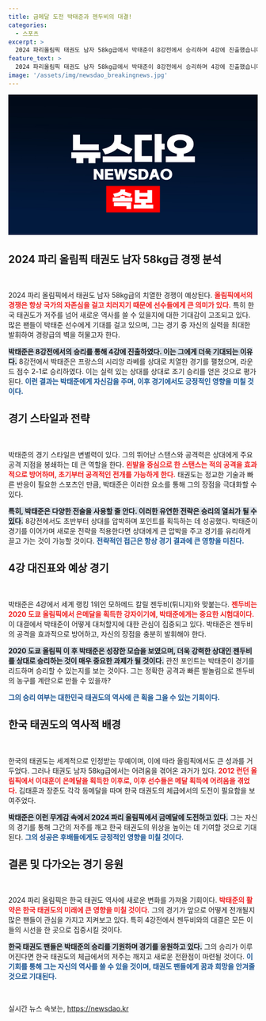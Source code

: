 ```yaml
---
title: 금메달 도전 박태준과 젠두비의 대결!
categories:
  - 스포츠
excerpt: >
  2024 파리올림픽 태권도 남자 58kg급에서 박태준이 8강전에서 승리하며 4강에 진출했습니다. 이제 세계 랭킹 1위와의 대결만 남겨두고, 경량급 금메달의 꿈이 현실로 다가옵니다!
feature_text: >
  2024 파리올림픽 태권도 남자 58kg급에서 박태준이 8강전에서 승리하며 4강에 진출했습니다. 이제 세계 랭킹 1위와의 대결만 남겨두고, 경량급 금메달의 꿈이 현실로 다가옵니다!
image: '/assets/img/newsdao_breakingnews.jpg'
---
```


<p><img src="/assets/img/newsdao_breakingnews.jpg" alt="implanttips 속보" /></p>

<h2 data-ke-size="size26">2024 파리 올림픽 태권도 남자 58kg급 경쟁 분석</h2>

<p data-ke-size="size16">&nbsp;</p>

<p>2024 파리 올림픽에서 태권도 남자 58kg급의 치열한 경쟁이 예상된다. <b><span style="color: #ee2323;">올림픽에서의 경쟁은 항상 국가의 자존심을 걸고 치러지기 때문에 선수들에게 큰 의미가 있다.</span></b> 특히 한국 태권도가 저주를 넘어 새로운 역사를 쓸 수 있을지에 대한 기대감이 고조되고 있다. 많은 팬들이 박태준 선수에게 기대를 걸고 있으며, 그는 경기 중 자신의 실력을 최대한 발휘하여 경량급의 벽을 허물고자 한다. </p>

<p><b><span style="background-color: #21538527;">박태준은 8강전에서의 승리를 통해 4강에 진출하였다. 이는 그에게 더욱 기대되는 이유다.</span></b> 8강전에서 박태준은 프랑스의 시리앙 라베를 상대로 치열한 경기를 펼쳤으며, 라운드 점수 2-1로 승리하였다. 이는 실력 있는 상대를 상대로 조기 승리를 얻은 것으로 평가된다. <b><span style="color: #1a5490;">이런 결과는 박태준에게 자신감을 주며, 이후 경기에서도 긍정적인 영향을 미칠 것이다.</span></b></p>

<h2 data-ke-size="size26">경기 스타일과 전략</h2>

<p data-ke-size="size16">&nbsp;</p>

<p>박태준의 경기 스타일은 변별력이 있다. 그의 뛰어난 스탠스와 공격력은 상대에게 주요 공격 지점을 봉쇄하는 데 큰 역할을 한다. <b><span style="color: #ee2323;">왼발을 중심으로 한 스탠스는 적의 공격을 효과적으로 방어하며, 초기부터 공격적인 전개를 가능하게 한다.</span></b> 태권도는 정교한 기술과 빠른 반응이 필요한 스포츠인 만큼, 박태준은 이러한 요소를 통해 그의 장점을 극대화할 수 있다.</p>

<p><b><span style="background-color: #21538527;">특히, 박태준은 다양한 전술을 사용할 줄 안다. 이러한 유연한 전략은 승리의 열쇠가 될 수 있다.</span></b> 8강전에서도 초반부터 상대를 압박하며 포인트를 획득하는 데 성공했다. 박태준이 경기를 이어가며 새로운 전략을 적용한다면 상대에게 큰 압박을 주고 경기를 유리하게 끌고 가는 것이 가능할 것이다. <b><span style="color: #1a5490;">전략적인 접근은 항상 경기 결과에 큰 영향을 미친다.</span></b></p>

<h2 data-ke-size="size26">4강 대진표와 예상 경기</h2>

<p data-ke-size="size16">&nbsp;</p>

<p>박태준은 4강에서 세계 랭킹 1위인 모하메드 칼릴 젠두비(튀니지)와 맞붙는다. <b><span style="color: #ee2323;">젠두비는 2020 도쿄 올림픽에서 은메달을 획득한 강자이기에, 박태준에게는 중요한 시험대이다.</span></b> 이 대결에서 박태준이 어떻게 대처할지에 대한 관심이 집중되고 있다. 박태준은 젠두비의 공격을 효과적으로 방어하고, 자신의 장점을 충분히 발휘해야 한다.</p>

<p><b><span style="background-color: #21538527;">2020 도쿄 올림픽 이 후 박태준은 성장한 모습을 보였으며, 더욱 강력한 상대인 젠두비를 상대로 승리하는 것이 매우 중요한 과제가 될 것이다.</span></b> 관전 포인트는 박태준이 경기를 리드하며 승리할 수 있는지를 보는 것이다. 그는 정확한 공격과 빠른 발놀림으로 젠두비의 농구를 계란으로 만들 수 있을까? </p>

<p><b><span style="color: #1a5490;">그의 승리 여부는 대한민국 태권도의 역사에 큰 획을 그을 수 있는 기회이다.</span></b></p>

<h2 data-ke-size="size26">한국 태권도의 역사적 배경</h2>

<p data-ke-size="size16">&nbsp;</p>

<p>한국의 태권도는 세계적으로 인정받는 무예이며, 이에 따라 올림픽에서도 큰 성과를 거두었다. 그러나 태권도 남자 58kg급에서는 어려움을 겪어온 과거가 있다. <b><span style="color: #ee2323;">2012 런던 올림픽에서 이대훈이 은메달을 획득한 이후로, 이후 선수들은 메달 획득에 어려움을 겪었다.</span></b> 김태훈과 장준도 각각 동메달을 따며 한국 태권도의 체급에서의 도전이 필요함을 보여주었다. </p>

<p><b><span style="background-color: #21538527;">박태준은 이런 무게감 속에서 2024 파리 올림픽에서 금메달에 도전하고 있다.</span></b> 그는 자신의 경기를 통해 그간의 저주를 깨고 한국 태권도의 위상을 높이는 데 기여할 것으로 기대된다. <b><span style="color: #1a5490;">그의 성공은 후배들에게도 긍정적인 영향을 미칠 것이다.</span></b></p>

<h2 data-ke-size="size26">결론 및 다가오는 경기 응원</h2>

<p data-ke-size="size16">&nbsp;</p>

<p>2024 파리 올림픽은 한국 태권도 역사에 새로운 변화를 가져올 기회이다. <b><span style="color: #ee2323;">박태준의 활약은 한국 태권도의 미래에 큰 영향을 미칠 것이다.</span></b> 그의 경기가 앞으로 어떻게 전개될지 많은 팬들이 관심을 가지고 지켜보고 있다. 특히 4강전에서 젠두비와의 대결은 모든 이들의 시선을 한 곳으로 집중시킬 것이다. </p>

<p><b><span style="background-color: #21538527;">한국 태권도 팬들은 박태준의 승리를 기원하며 경기를 응원하고 있다.</span></b> 그의 승리가 이루어진다면 한국 태권도의 체급에서의 저주는 깨지고 새로운 전환점이 마련될 것이다. <b><span style="color: #1a5490;">이 기회를 통해 그는 자신의 역사를 쓸 수 있을 것이며, 태권도 팬들에게 꿈과 희망을 안겨줄 것으로 기대된다.</span></b></p>

<p data-ke-size="size16">&nbsp;</p>
실시간 뉴스 속보는, <a href="https://newsdao.kr" rel="dofollow">https://newsdao.kr</a>


